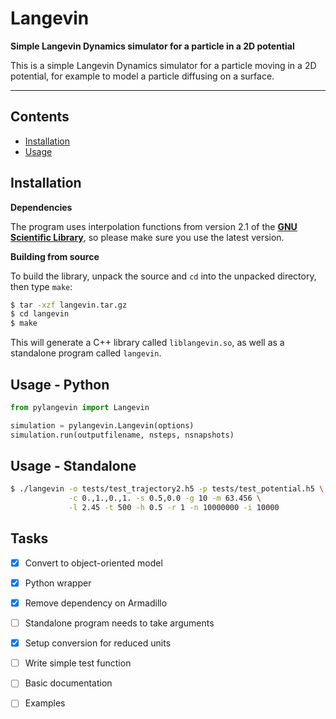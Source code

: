 # Langevin

**Simple Langevin Dynamics simulator for a particle in a 2D potential**

This is a simple Langevin Dynamics simulator for a particle moving in a 2D potential, for example 
to model a particle diffusing on a surface.

---

## Contents

+ [Installation](#installation)
+ [Usage](#usage)

## Installation

**Dependencies**

The program uses interpolation functions from version 2.1 of the  **[GNU Scientific Library](https://www.gnu.org/software/gsl/)**,
so please make sure you use the latest version.

**Building from source**

To build the library, unpack the source and `cd` into the unpacked directory, then type `make`:

```bash
$ tar -xzf langevin.tar.gz
$ cd langevin
$ make
```

This will generate a C++ library called `liblangevin.so`, as well as a standalone program called `langevin`.

## Usage - Python

```python
from pylangevin import Langevin

simulation = pylangevin.Langevin(options)
simulation.run(outputfilename, nsteps, nsnapshots)
```

## Usage - Standalone

```bash
$ ./langevin -o tests/test_trajectory2.h5 -p tests/test_potential.h5 \
			 -c 0.,1.,0.,1. -s 0.5,0.0 -g 10 -m 63.456 \
			 -l 2.45 -t 500 -h 0.5 -r 1 -n 10000000 -i 10000
```

## Tasks

- [x] Convert to object-oriented model
- [x] Python wrapper
- [x] Remove dependency on Armadillo
- [ ] Standalone program needs to take arguments
- [x] Setup conversion for reduced units
- [ ] Write simple test function
- [ ] Basic documentation
- [ ] Examples


